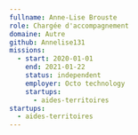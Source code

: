 ```yaml
---
fullname: Anne-Lise Brouste
role: Chargée d'accompagnement
domaine: Autre
github: Annelise131
missions:
  - start: 2020-01-01
    end: 2021-01-22
    status: independent
    employer: Octo technology
    startups:
      - aides-territoires
startups:
  - aides-territoires
---
```

